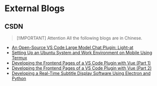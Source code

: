 # External Blogs

## CSDN

> [!IMPORTANT] Attention
> All the following blogs are in Chinese.

- [An Open-Source VS Code Large Model Chat Plugin: Light-at](https://blog.csdn.net/Hi_KER/article/details/147053561)
- [Setting Up an Ubuntu System and Work Environment on Mobile Using Termux](https://blog.csdn.net/Hi_KER/article/details/147156735)
- [Developing the Frontend Pages of a VS Code Plugin with Vue (Part 1)](https://blog.csdn.net/Hi_KER/article/details/147633499)
- [Developing the Frontend Pages of a VS Code Plugin with Vue (Part 2)](https://blog.csdn.net/Hi_KER/article/details/147640591)
- [Developing a Real-Time Subtitle Display Software Using Electron and Python](https://blog.csdn.net/Hi_KER/article/details/148928529)
